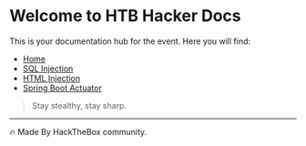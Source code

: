 # Welcome to HTB Hacker Docs

This is your documentation hub for the event. Here you will find:

- [Home](/README.md)
- [SQL Injection](/Vulnerabilities/SQL_INJECTION.md)
- [HTML Injection](Vulnerabilities/HTML_INJECTION.md)
- [Spring Boot Actuator](Vulnerabilities/'Spring%20Boot%20Actuator.md')

> Stay stealthy, stay sharp.

---

🔥 Made By HackTheBox community.

